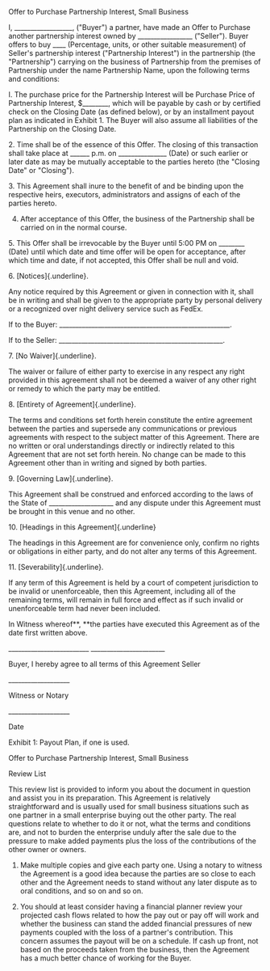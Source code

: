 Offer to Purchase Partnership Interest, Small Business

I, \_\_\_\_\_\_\_\_\_\_\_\_\_\_\_\_\_\_, ("Buyer") a partner, have made
an Offer to Purchase another partnership interest owned by
\_\_\_\_\_\_\_\_\_\_\_\_\_\_\_\_\_ ("Seller"). Buyer offers to buy
\_\_\_\_ (Percentage, units, or other suitable measurement) of Seller\'s
partnership interest (\"Partnership Interest\") in the partnership (the
\"Partnership\") carrying on the business of Partnership from the
premises of Partnership under the name Partnership Name, upon the
following terms and conditions:

I. The purchase price for the Partnership Interest will be Purchase
Price of Partnership Interest, \$\_\_\_\_\_\_\_\_, which will be payable
by cash or by certified check on the Closing Date (as defined below), or
by an installment payout plan as indicated in Exhibit 1. The Buyer will
also assume all liabilities of the Partnership on the Closing Date.

2\. Time shall be of the essence of this Offer. The closing of this
transaction shall take place at \_\_\_\_\_\_ p.m. on
\_\_\_\_\_\_\_\_\_\_\_\_\_\_\_ (Date) or such earlier or later date as
may be mutually acceptable to the parties hereto (the \"Closing Date\"
or \"Closing\").

3\. This Agreement shall inure to the benefit of and be binding upon the
respective heirs, executors, administrators and assigns of each of the
parties hereto.

4.  After acceptance of this Offer, the business of the Partnership
    shall be carried on in the normal course.

5\. This Offer shall be irrevocable by the Buyer until 5:00 PM on
\_\_\_\_\_\_\_\_ (Date) until which date and time offer will be open for
acceptance, after which time and date, if not accepted, this Offer shall
be null and void.

6\. [Notices]{.underline}.

Any notice required by this Agreement or given in connection with it,
shall be in writing and shall be given to the appropriate party by
personal delivery or a recognized over night delivery service such as
FedEx.

If to the Buyer:
\_\_\_\_\_\_\_\_\_\_\_\_\_\_\_\_\_\_\_\_\_\_\_\_\_\_\_\_\_\_\_\_\_\_\_\_\_\_\_\_\_\_\_\_\_\_\_\_\_\_\_\_\_.

If to the Seller:
\_\_\_\_\_\_\_\_\_\_\_\_\_\_\_\_\_\_\_\_\_\_\_\_\_\_\_\_\_\_\_\_\_\_\_\_\_\_\_\_\_\_\_\_\_\_\_\_\_\_\_.

7\. [No Waiver]{.underline}.

The waiver or failure of either party to exercise in any respect any
right provided in this agreement shall not be deemed a waiver of any
other right or remedy to which the party may be entitled.

8\. [Entirety of Agreement]{.underline}.

The terms and conditions set forth herein constitute the entire
agreement between the parties and supersede any communications or
previous agreements with respect to the subject matter of this
Agreement. There are no written or oral understandings directly or
indirectly related to this Agreement that are not set forth herein. No
change can be made to this Agreement other than in writing and signed by
both parties.

9\. [Governing Law]{.underline}.

This Agreement shall be construed and enforced according to the laws of
the State of \_\_\_\_\_\_\_\_\_\_\_\_\_\_\_\_\_\_\_\_ and any dispute
under this Agreement must be brought in this venue and no other.

10\. [Headings in this Agreement]{.underline}

The headings in this Agreement are for convenience only, confirm no
rights or obligations in either party, and do not alter any terms of
this Agreement.

11\. [Severability]{.underline}.

If any term of this Agreement is held by a court of competent
jurisdiction to be invalid or unenforceable, then this Agreement,
including all of the remaining terms, will remain in full force and
effect as if such invalid or unenforceable term had never been included.

In Witness whereof**, **the parties have executed this Agreement as of
the date first written above.

\_\_\_\_\_\_\_\_\_\_\_\_\_\_\_\_\_\_\_\_\_\_\_\_\_
\_\_\_\_\_\_\_\_\_\_\_\_\_\_\_\_\_\_\_\_\_\_\_

Buyer, I hereby agree to all terms of this Agreement Seller

\_\_\_\_\_\_\_\_\_\_\_\_\_\_\_\_\_\_\_

Witness or Notary

\_\_\_\_\_\_\_\_\_\_\_\_\_\_\_\_\_\_\_

Date

Exhibit 1: Payout Plan, if one is used.

Offer to Purchase Partnership Interest, Small Business

Review List

This review list is provided to inform you about the document in
question and assist you in its preparation. This Agreement is relatively
straightforward and is usually used for small business situations such
as one partner in a small enterprise buying out the other party. The
real questions relate to whether to do it or not, what the terms and
conditions are, and not to burden the enterprise unduly after the sale
due to the pressure to make added payments plus the loss of the
contributions of the other owner or owners.

1.  Make multiple copies and give each party one. Using a notary to
    witness the Agreement is a good idea because the parties are so
    close to each other and the Agreement needs to stand without any
    later dispute as to oral conditions, and so on and so on.

2.  You should at least consider having a financial planner review your
    projected cash flows related to how the pay out or pay off will work
    and whether the business can stand the added financial pressures of
    new payments coupled with the loss of a partner's contribution. This
    concern assumes the payout will be on a schedule. If cash up front,
    not based on the proceeds taken from the business, then the
    Agreement has a much better chance of working for the Buyer.
